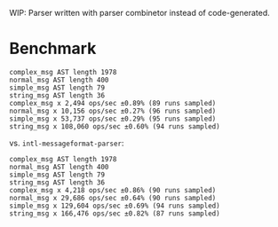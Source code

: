 WIP: Parser written with parser combinetor instead of code-generated.

# Benchmark

```
complex_msg AST length 1978
normal_msg AST length 400
simple_msg AST length 79
string_msg AST length 36
complex_msg x 2,494 ops/sec ±0.89% (89 runs sampled)
normal_msg x 10,156 ops/sec ±0.27% (96 runs sampled)
simple_msg x 53,737 ops/sec ±0.29% (95 runs sampled)
string_msg x 108,060 ops/sec ±0.60% (94 runs sampled)
```

vs. `intl-messageformat-parser`:

```
complex_msg AST length 1978
normal_msg AST length 400
simple_msg AST length 79
string_msg AST length 36
complex_msg x 4,218 ops/sec ±0.86% (90 runs sampled)
normal_msg x 29,686 ops/sec ±0.64% (90 runs sampled)
simple_msg x 129,604 ops/sec ±0.69% (94 runs sampled)
string_msg x 166,476 ops/sec ±0.82% (87 runs sampled)
```
